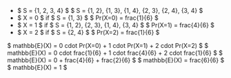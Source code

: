 <ul>
<li> $ S = {1, 2, 3, 4} $ 
$ S = {1, 2}, {1, 3}, {1, 4}, {2, 3}, {2, 4}, {3, 4} $
	<li> $ X = 0 $ if $ S = {1, 3} $ 
	      $ Pr(X=0) = frac{1}{6} $
	<li> $ X = 1 $ if $ S = {1, 2}, {2, 3}, {1, 4}, {3, 4} $ 
	      $ Pr(X=1) = frac{4}{6} $
	<li> $ X = 2 $ if $ S = {2, 4} $ 
	      $ Pr(X=2) = frac{1}{6} $
</ul>
$ mathbb{E}(X) = 0 cdot Pr(X=0) + 1 cdot Pr(X=1) + 2 cdot Pr(X=2) $ 
$ mathbb{E}(X) = 0 cdot frac{1}{6} + 1 cdot frac{4}{6} + 2 cdot frac{1}{6} $ 
$ mathbb{E}(X) = 0 + frac{4}{6} + frac{2}{6} $ 
$ mathbb{E}(X) = frac{6}{6} $ 
$ mathbb{E}(X) = 1 $
